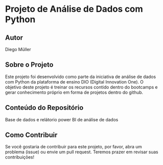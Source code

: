 # Projeto de Análise de Dados com Python

## Autor
Diego Müller

## Sobre o Projeto
Este projeto foi desenvolvido como parte da iniciativa de análise de dados com Python da plataforma de ensino DIO (Digital Innovation One). O objetivo deste projeto é treinar os recursos contido dentro do bootcamps e gerar conhecimento próprio em forma de projetos dentro do github.

## Conteúdo do Repositório
Base de dados e relátorio power BI de análise de dados

## Como Contribuir
Se você gostaria de contribuir para este projeto, por favor, abra um problema (issue) ou envie um pull request. Teremos prazer em revisar suas contribuições!
